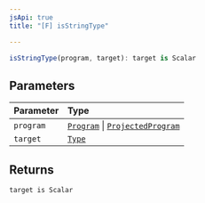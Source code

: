 ```yaml
---
jsApi: true
title: "[F] isStringType"

---
```

```ts
isStringType(program, target): target is Scalar
```

## Parameters

| Parameter | Type |
| :------ | :------ |
| `program` | [`Program`](Interface.Program.md) \| [`ProjectedProgram`](Interface.ProjectedProgram.md) |
| `target` | [`Type`](Type.Type.md) |

## Returns

`target is Scalar`
